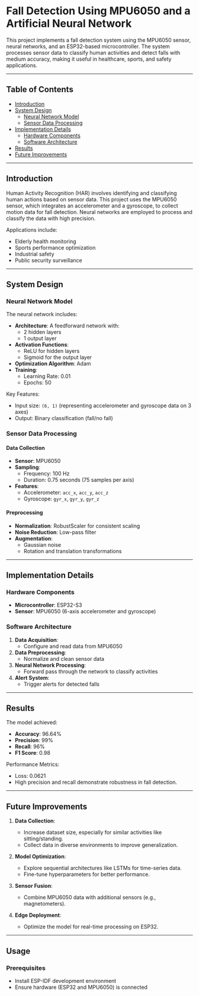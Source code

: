# Fall Detection Using MPU6050 and a Artificial Neural Network

This project implements a fall detection system using the MPU6050 sensor, neural networks, and an ESP32-based microcontroller. The system processes sensor data to classify human activities and detect falls with medium accuracy, making it useful in healthcare, sports, and safety applications.

---

## Table of Contents
- [Introduction](#introduction)
- [System Design](#system-design)
  - [Neural Network Model](#neural-network-model)
  - [Sensor Data Processing](#sensor-data-processing)
- [Implementation Details](#implementation-details)
  - [Hardware Components](#hardware-components)
  - [Software Architecture](#software-architecture)
- [Results](#results)
- [Future Improvements](#future-improvements)

---

## Introduction

Human Activity Recognition (HAR) involves identifying and classifying human actions based on sensor data. This project uses the MPU6050 sensor, which integrates an accelerometer and a gyroscope, to collect motion data for fall detection. Neural networks are employed to process and classify the data with high precision.

Applications include:
- Elderly health monitoring
- Sports performance optimization
- Industrial safety
- Public security surveillance

---

## System Design

### Neural Network Model

The neural network includes:
- **Architecture**: A feedforward network with:
  - 2 hidden layers
  - 1 output layer
- **Activation Functions**:
  - ReLU for hidden layers
  - Sigmoid for the output layer
- **Optimization Algorithm**: Adam
- **Training**:
  - Learning Rate: 0.01
  - Epochs: 50

Key Features:
- Input size: `(6, 1)` (representing accelerometer and gyroscope data on 3 axes)
- Output: Binary classification (fall/no fall)

### Sensor Data Processing

#### Data Collection
- **Sensor**: MPU6050
- **Sampling**: 
  - Frequency: 100 Hz
  - Duration: 0.75 seconds (75 samples per axis)
- **Features**:
  - Accelerometer: `acc_x`, `acc_y`, `acc_z`
  - Gyroscope: `gyr_x`, `gyr_y`, `gyr_z`

#### Preprocessing
- **Normalization**: RobustScaler for consistent scaling
- **Noise Reduction**: Low-pass filter
- **Augmentation**:
  - Gaussian noise
  - Rotation and translation transformations

---

## Implementation Details

### Hardware Components
- **Microcontroller**: ESP32-S3
- **Sensor**: MPU6050 (6-axis accelerometer and gyroscope)

### Software Architecture
1. **Data Acquisition**:
   - Configure and read data from MPU6050
2. **Data Preprocessing**:
   - Normalize and clean sensor data
3. **Neural Network Processing**:
   - Forward pass through the network to classify activities
4. **Alert System**:
   - Trigger alerts for detected falls

---

## Results

The model achieved:
- **Accuracy**: 96.64%
- **Precision**: 99%
- **Recall**: 96%
- **F1 Score**: 0.98

Performance Metrics:
- Loss: 0.0621
- High precision and recall demonstrate robustness in fall detection.

---

## Future Improvements

1. **Data Collection**:
   - Increase dataset size, especially for similar activities like sitting/standing.
   - Collect data in diverse environments to improve generalization.

2. **Model Optimization**:
   - Explore sequential architectures like LSTMs for time-series data.
   - Fine-tune hyperparameters for better performance.

3. **Sensor Fusion**:
   - Combine MPU6050 data with additional sensors (e.g., magnetometers).

4. **Edge Deployment**:
   - Optimize the model for real-time processing on ESP32.

---

## Usage

### Prerequisites
- Install ESP-IDF development environment
- Ensure hardware (ESP32 and MPU6050) is connected
